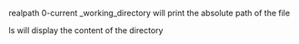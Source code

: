 realpath 0-current _working_directory will print the absolute path of the file

ls will display the content of the directory
